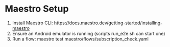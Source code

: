 # Maestro Setup

1) Install Maestro CLI: https://docs.maestro.dev/getting-started/installing-maestro
2) Ensure an Android emulator is running (scripts run_e2e.sh can start one)
3) Run a flow:
   maestro test maestro/flows/subscription_check.yaml
